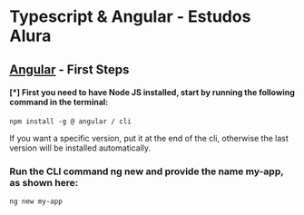 
# Typescript & Angular - Estudos Alura

## [Angular]('https://angular.io/docs') - First Steps 

#### [*] First you need to have Node JS installed, start by running the following command in the terminal:

``npm install -g @ angular / cli``

If you want a specific version, put it at the end of the cli, otherwise the last version will be installed automatically.

### Run the CLI command ng new and provide the name my-app, as shown here:
```ng new my-app```
